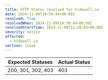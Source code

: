 ```yaml
---
title: HTTP Status resolved for hidewall.io
date: 2024-11-09T19:50:44+00:00Z
resolved: True
resolvedWhen: 2024-11-09T19:50:44+00:00Z
resolvedStartTime: 2024-11-08T11:28:04+00:00Z
severity: notice
affected:
  - hidewall.io
section: issue
---
```


| Expected Statuses | Actual Status  |
|-------------------|----------------|
| 200, 301, 302, 403 | 403 |
